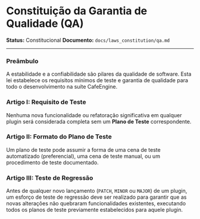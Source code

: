 # Constituição da Garantia de Qualidade (QA)

**Status:** Constitucional
**Documento:** `docs/laws_constitution/qa.md`

---

### **Preâmbulo**

A estabilidade e a confiabilidade são pilares da qualidade de software. Esta lei estabelece os requisitos mínimos de teste e garantia de qualidade para todo o desenvolvimento na suíte CafeEngine.

### **Artigo I: Requisito de Teste**

Nenhuma nova funcionalidade ou refatoração significativa em qualquer plugin será considerada completa sem um **Plano de Teste** correspondente.

### **Artigo II: Formato do Plano de Teste**

Um plano de teste pode assumir a forma de uma cena de teste automatizado (preferencial), uma cena de teste manual, ou um procedimento de teste documentado.

### **Artigo III: Teste de Regressão**

Antes de qualquer novo lançamento (`PATCH`, `MINOR` ou `MAJOR`) de um plugin, um esforço de teste de regressão deve ser realizado para garantir que as novas alterações não quebraram funcionalidades existentes, executando todos os planos de teste previamente estabelecidos para aquele plugin.

